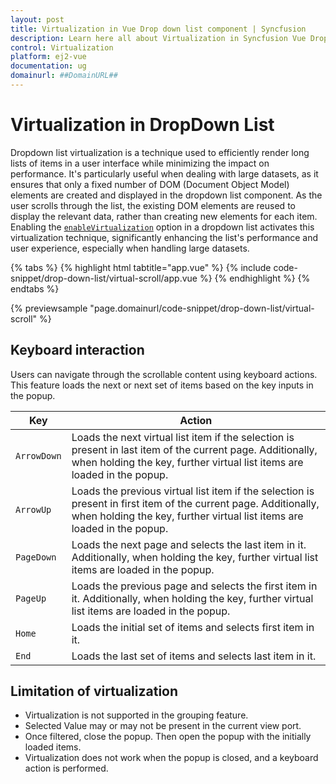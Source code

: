 ```yaml
---
layout: post
title: Virtualization in Vue Drop down list component | Syncfusion
description: Learn here all about Virtualization in Syncfusion Vue Drop down list component of Syncfusion Essential JS 2 and more.
control: Virtualization 
platform: ej2-vue
documentation: ug
domainurl: ##DomainURL##
---
```


# Virtualization in DropDown List

Dropdown list virtualization is a technique used to efficiently render long lists of items in a user interface while minimizing the impact on performance. It's particularly useful when dealing with large datasets, as it ensures that only a fixed number of DOM (Document Object Model) elements are created and displayed in the dropdown list component. As the user scrolls through the list, the existing DOM elements are reused to display the relevant data, rather than creating new elements for each item. Enabling the [`enableVirtualization`](../api/drop-down-list/#enableVirtualization) option in a dropdown list activates this virtualization technique, significantly enhancing the list's performance and user experience, especially when handling large datasets.

{% tabs %}
{% highlight html tabtitle="app.vue" %}
{% include code-snippet/drop-down-list/virtual-scroll/app.vue %}
{% endhighlight %}
{% endtabs %}
        
{% previewsample "page.domainurl/code-snippet/drop-down-list/virtual-scroll" %}

## Keyboard interaction

Users can navigate through the scrollable content using keyboard actions. This feature loads the next or next set of items based on the key inputs in the popup.

| Key | Action |
|-----|-----|
| `ArrowDown` | Loads the next virtual list item if the selection is present in last item of the current page. Additionally, when holding the key, further virtual list items are loaded in the popup. |
| `ArrowUp` | Loads the previous virtual list item if the selection is present in first item of the current page. Additionally, when holding the key, further virtual list items are loaded in the popup. |
| `PageDown` | Loads the next page and selects the last item in it. Additionally, when holding the key, further virtual list items are loaded in the popup. |
| `PageUp` | Loads the previous page and selects the first item in it. Additionally, when holding the key, further virtual list items are loaded in the popup. |
| `Home` | Loads the initial set of items and selects first item in it. |
| `End` | Loads the last set of items and selects last item in it. |

## Limitation of virtualization

* Virtualization is not supported in the grouping feature.
* Selected Value may or may not be present in the current view port.
* Once filtered, close the popup. Then open the popup with the initially loaded items.
* Virtualization does not work when the popup is closed, and a keyboard action is performed.